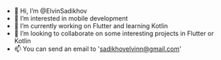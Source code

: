 - 👋 Hi, I’m @ElvinSadikhov
- 👀 I’m interested in mobile development
- 🌱 I’m currently working on Flutter and learning Kotlin
- 💞️ I’m looking to collaborate on some interesting projects in Flutter or Kotlin
- 📫 You can send an email to 'sadikhovelvinn@gmail.com'

